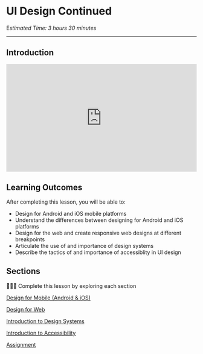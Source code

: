 
# UI Design Continued

E*stimated Time: 3 hours 30 minutes*

---

## Introduction

<div style="position: relative; padding-bottom: 56.25%; height: 0;"><iframe width="560" height="315" src="https://www.youtube.com/embed/g1x7pw8qrMs" title="YouTube video player" frameborder="0" allow="accelerometer; autoplay; clipboard-write; encrypted-media; gyroscope; picture-in-picture; web-share" allowfullscreen style="position: absolute; top: 0; left: 0; width: 100%; height: 100%;"></iframe>
</div>


## **Learning Outcomes**

After completing this lesson, you will be able to:

- Design for Android and iOS mobile platforms
- Understand the differences between designing for Android and iOS platforms
- Design for the web and create responsive web designs at different breakpoints
- Articulate the use of and importance of design systems
- Describe the tactics of and importance of accessiblity in UI design

## Sections

<aside>

👩🏿‍🏫 Complete this lesson by exploring each section

</aside>

[Design for Mobile (Android & iOS)](lessons/more-ui-design/mobile.md)

[Design for Web](lessons/more-ui-design/web.md)

[Introduction to Design Systems](lessons/more-ui-design/design-systems.md)

[Introduction to Accessibility](llessons/more-ui-design/accessibility.md)

[Assignment](lessons/more-ui-design/assignment.md)

